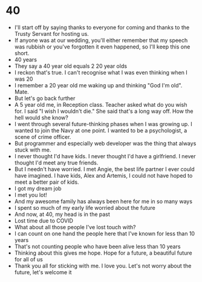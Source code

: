 # 40

- I'll start off by saying thanks to everyone for coming and thanks to the Trusty Servant for hosting us.
- If anyone was at our wedding, you'll either remember that my speech was rubbish or you've forgotten it even happened, so I'll keep this one short.
- 40 years
- They say a 40 year old equals 2 20 year olds
- I reckon that's true. I can't recognise what I was even thinking when I was 20
- I remember a 20 year old me waking up and thinking "God I'm old". Mate.
- But let's go back further
- A 5 year old me, in Reception class. Teacher asked what do you wish for. I said "I wish I wouldn't die." She said that's a long way off. How the hell would she know?
- I went through several future-thinking phases when I was growing up. I wanted to join the Navy at one point. I wanted to be a psychologist, a scene of crime officer.
- But programmer and especially web developer was the thing that always stuck with me.
- I never thought I'd have kids. I never thought I'd have a girlfriend. I never thought I'd meet any true friends.
- But I needn't have worried. I met Angie, the best life partner I ever could have imagined. I have kids, Alex and Artemis, I could not have hoped to meet a better pair of kids.
- I got my dream job
- I met you lot!
- And my awesome family has always been here for me in so many ways
- I spent so much of my early life worried about the future
- And now, at 40, my head is in the past
- Lost time due to COVID
- What about all those people I've lost touch with?
- I can count on one hand the people here that I've known for less than 10 years
- That's not counting people who have been alive less than 10 years
- Thinking about this gives me hope. Hope for a future, a beautiful future for all of us
- Thank you all for sticking with me. I love you. Let's not worry about the future, let's welcome it
